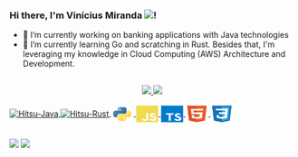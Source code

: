 ### Hi there, I'm Vinícius Miranda <img src="https://media.giphy.com/media/hvRJCLFzcasrR4ia7z/giphy.gif" width="30px">!

- 🔭 I’m currently working on banking applications with Java technologies 
- 🌱 I’m currently learning Go and scratching in Rust. Besides that, I'm leveraging my knowledge in Cloud Computing (AWS) Architecture and Development.

##
<div align="center">
  <a href="https://github.com/hitsumaru">
  <img height="180em" src="https://github-readme-stats.vercel.app/api?username=hitsumaru&show_icons=true&theme=tokyonight&include_all_commits=true&count_private=true"/>
  <img height="180em" src="https://github-readme-stats.vercel.app/api/top-langs/?username=hitsumaru&layout=compact&langs_count=7&theme=tokyonight"/>
</div>

<div style="display: inline_block"><br>
  <img align="center" alt="Hitsu-Java" height="30" width="40" src="https://cdn.jsdelivr.net/gh/devicons/devicon/icons/java/java-original-wordmark.svg" />
  <img align="center" alt="Hitsu-Rust" height="30" width="40" src="https://cdn.jsdelivr.net/gh/devicons/devicon/icons/rust/rust-plain.svg">
  <img align="center" alt="Hitsu-Python" height="30" width="40" src="https://raw.githubusercontent.com/devicons/devicon/master/icons/python/python-original.svg">
  <img align="center" alt="Hitsu-Js" height="30" width="40" src="https://raw.githubusercontent.com/devicons/devicon/master/icons/javascript/javascript-plain.svg">
  <img align="center" alt="Hitsu-Ts" height="30" width="40" src="https://raw.githubusercontent.com/devicons/devicon/master/icons/typescript/typescript-plain.svg">
  <img align="center" alt="Hitsu-HTML" height="30" width="40" src="https://raw.githubusercontent.com/devicons/devicon/master/icons/html5/html5-original.svg">
  <img align="center" alt="Hitsu-CSS" height="30" width="40" src="https://raw.githubusercontent.com/devicons/devicon/master/icons/css3/css3-original.svg">   
</div>
  
##
  <div> 
  <a href="https://discordapp.com/users/_M1R4#4731" target="_blank"><img src="https://img.shields.io/badge/Discord-7289DA?style=for-the-badge&logo=discord&logoColor=white" target="_blank"></a>    
 	<a href="https://www.linkedin.com/in/viniciusmirandasilva" target="_blank"><img src="https://img.shields.io/badge/-LinkedIn-%230077B5?style=for-the-badge&logo=linkedin&logoColor=white" target="_blank"></a>
</div>
